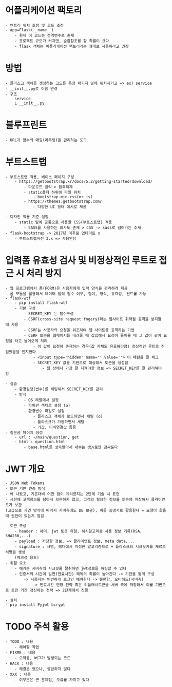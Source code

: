 # 어플리케이션 팩토리
    - 엔트리 위치 조정 및 코드 조정
    - app=Flask(__name__)
        - 현재 이 코드는 전역변수로 존재
        - 프로젝트 규모가 커지면, 순환참조를 할 확률이 크다
        - flask 객체는 어플리케이션 팩토리라는 형태로 사용하라고 권장
# 방법
    - 플라스크 객체를 생성하는 코드를 특정 패키지 밑에 위치시키고 => ex) service
    - __init__.py로 이름 변경
    - 구조
        service
        L __init__.py

# 블루프린트    
    - URL과 함수의 매핑(라우팅)을 관리하는 도구

# 부트스트랩
    - 부트스트랩 적용, 베이스 페이지 구성
        - https://getbootstrap.kr/docs/5.2/getting-started/download/
            - 다운로드 클릭 > 압축해제
            - static폴더 하위에 파일 위치
                - bootstrap.min.css(or js)
            - https://themes.getbootstrap.com/
                - 다양한 UI 형태 예시로 제공
        
    - 디자인 적용 기준 설정
        - static 밑에 공통으로 사용할 CSS(부트스트랩) 적용
            - SASS를 사용하는 회사도 존재 > CSS -> sass로 넘어가는 추세
    - flask-bootstrap -> 2017년 이후로 업데이트 x
        - 부트스트랩버전 3.x => 사용안함

# 입력폼 유효성 검사 및 비정상적인 루트로 접근 시 처리 방지
    - 웹 프로그램에서 폼(FORM)은 사용자에게 입력 양식을 편리하게 제공
    - 폼 모듈을 활용해서 데이터 입력 필수 여부, 길이, 형식, 유효성, 컨트롤 가능
    - flask-wtf
        - pip install flask-wtf
        - 기본 구성
            - SECRET_KEY 는 필수구성
            - CSRF(cross-site request fogery)라는 웹사이트 취약점 공격을 방지할 때 사용
            - CSRF는 사용자의 요청을 위조하여 웹 사이트를 공격하는 기법
            - CSRF 토큰을 웹페이지를 내려줄 때 삽입해서 요청이 들어올 때 그 값이 같이 요청을 타고 들어오게 처리
                - 이 값이 요청에 존재하는 경우(값 자체도 유효해야함) 정상적인 루트로 진입했음을 인지한다
                - <input type='hidden' name='' value=''> 이 패턴을 잘 체크
                - SECRET_KEY 값을 기반으로 해싱해서 토큰을 생성함
                    - 웹 상에서 가장 잘 지켜야할 정보 => SECRET_KEY를 잘 관리해야 함

    - 실습
        - 환경설정(변수)를 세팅해서 SECRET_KEY를 관리
        - 방식
            - OS 레벨에서 설정
            - 파이썬 객체로 설정 (o)
            - 환경변수 파일로 설정
                - 플라스크 객체가 로드하면서 세팅 (o)
                - 플라스크가 가동하면서 세팅
                - 키값, 디비연결값 등등
    - 질문폼 페이지 생성
        - url : ~/main/question, get
        - html : question.html
            - base.html를 상속받아서 내부는 div로만 감싸둔다

# JWT 개요
    - JSON Web Tokens
    - 토큰 기반 인증 방식
    - 왜 나왔고, 기존대비 어떤 점이 유리한지는 2단계 기술 시 표현
    - 세션에 고객정보를 담아서 보관하지 않고, 고객의 필요한 정보를 토큰에 저장해서 클라이언트가 보관
    (고급으로 가면 방식에 따라서 서버측에도 DB 보관), 이를 증명서로 활용한다 = 요청이 왔을 때 권한이 있는지 점검

    - 토큰 구성
        - header : 헤더, jwt 토큰 유형, 해시알고리즘 사용 정보 기록(RSA, SHA256,...)
        - payload : 저장할 정보, => 쿨라이언트 정보, meta data,...
        - signature : 서명, 헤더에서 지정한 알고리즘으로 + 플라스크의 시크릿키를 재료로 서명을 생성
        (체크성 용도)
    - 위험 요소
        - 해커는 서버측의 시크릿을 탈취하면 jwt정보를 해킹할 수 있다
        - 인증서의 시간이 길면(만료시간) 해독의 확률이 높아진다 -> 기한을 짧게 구성
            -> 사용자는 빈번하게 로그인 해야한다 -> 불편함, 오버헤드(서버측)
                -> 만료시간 연장 전략 혹은 리플래시토큰을 서버 측에 저장해서 이를 기반으로 토큰 기간 갱신하는 전략 => 2단계에서 진행

    - 설치
    - pip install Pyjwt bcrypt

# TODO 주석 활용
    - TODO : 내용
        - 해야할 작업
    - FIXME : 내용
        - 오작동, 버그가 발생되는 코드
    - HACK : 내용
        - 해결은 했으나, 깔끔하지 않다
    - XXX : 내용
        - 이부분은 큰 문제점, 오류를 가지고 있다
